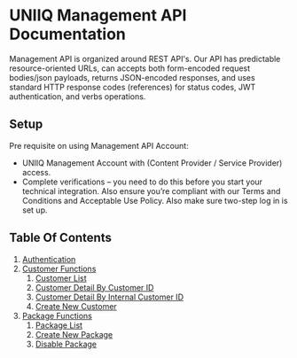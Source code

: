 # UNIIQ Management API Documentation

Management API is organized around REST API's. Our API has predictable resource-oriented URLs, can accepts both form-encoded request bodies/json payloads, returns JSON-encoded responses, and uses standard HTTP response codes (references) for status codes, JWT authentication, and verbs operations.

## Setup
Pre requisite on using Management API Account:
* UNIIQ Management Account with (Content Provider / Service Provider) access.
* Complete verifications – you need to do this before you start your technical integration. Also ensure you’re compliant with our Terms and Conditions and Acceptable Use Policy. Also make sure two-step log in is set up.

## Table Of Contents
1. [Authentication](authentication.md)
2. [Customer Functions](customer/index.md)
	1. [Customer List](customer/customer-list.md)
	2. [Customer Detail By Customer ID](customer/customer-by-id.md)
	3. [Customer Detail By Internal Customer ID](customer/customer-by-internal-id.md)
	4. [Create New Customer](customer/customer-create.md) 
3. [Package Functions](package/index.md)
	1. [Package List]()
	2. [Create New Package]()
	3. [Disable Package]() 
